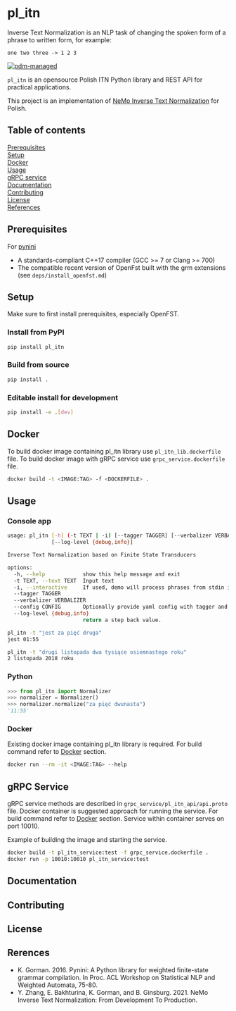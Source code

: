# pl_itn
Inverse Text Normalization is an NLP task of changing the spoken form of a phrase to written form, for example:
```
one two three -> 1 2 3
```

[![pdm-managed](https://img.shields.io/badge/pdm-managed-blueviolet)](https://pdm.fming.dev)

`pl_itn` is an opensource Polish ITN Python library and REST API for practical applications.

This project is an implementation of [NeMo Inverse Text Normalization](https://arxiv.org/abs/2104.05055) for Polish.

## Table of contents
[Prerequisites](#prerequisites)\
[Setup](#setup)\
[Docker](#docker)\
[Usage](#usage)\
[gRPC service](#grpc-service)\
[Documentation](#documentation)\
[Contributing](#contributing)\
[License](#License)\
[References](#References)

## Prerequisites
For [pynini](https://pypi.org/project/pynini/)
- A standards-compliant C++17 compiler (GCC >= 7 or Clang >= 700)
- The compatible recent version of OpenFst built with the grm extensions (see `deps/install_openfst.md`)

## Setup
Make sure to first install prerequisites, especially OpenFST.

### Install from PyPI
```bash
pip install pl_itn
```

### Build from source
```bash
pip install .
```

### Editable install for development
```bash
pip install -e .[dev]
```

## Docker

To build docker image containing pl_itn library use `pl_itn_lib.dockerfile` file.
To build docker image with gRPC service use `grpc_service.dockerfile` file.

```bash
docker build -t <IMAGE:TAG> -f <DOCKERFILE> .
```

## Usage
### Console app
```bash
usage: pl_itn [-h] (-t TEXT | -i) [--tagger TAGGER] [--verbalizer VERBALIZER] [--config CONFIG]
              [--log-level {debug,info}]

Inverse Text Normalization based on Finite State Transducers

options:
  -h, --help            show this help message and exit
  -t TEXT, --text TEXT  Input text
  -i, --interactive     If used, demo will process phrases from stdin interactively.
  --tagger TAGGER
  --verbalizer VERBALIZER
  --config CONFIG       Optionally provide yaml config with tagger and verbalizer paths.
  --log-level {debug,info}
                        return a step back value.
```

```bash
pl_itn -t "jest za pięć druga"
jest 01:55

pl_itn -t "drugi listopada dwa tysiące osiemnastego roku"
2 listopada 2018 roku
```

### Python
```python
>>> from pl_itn import Normalizer
>>> normalizer = Normalizer()
>>> normalizer.normalize("za pięć dwunasta")
'11:55'
```

### Docker

Existing docker image containing pl_itn library is required. For build command refer to [Docker](#docker) section.
```bash
docker run --rm -it <IMAGE:TAG> --help
```

## gRPC Service

gRPC service methods are described in `grpc_service/pl_itn_api/api.proto` file. Docker container is suggested approach for running the service. For build command refer to [Docker](#docker) section.
Service within container serves on port 10010.

Example of building the image and starting the service.
```bash
docker build -t pl_itn_service:test -f grpc_service.dockerfile .
docker run -p 10010:10010 pl_itn_service:test
```

## Documentation

## Contributing

## License

## Rerences
- K. Gorman. 2016. Pynini: A Python library for weighted finite-state grammar compilation. In Proc. ACL Workshop on Statistical NLP and Weighted Automata, 75-80.
- Y. Zhang, E. Bakhturina, K. Gorman, and B. Ginsburg. 2021. NeMo Inverse Text Normalization: From Development To Production.